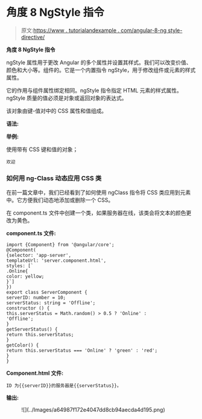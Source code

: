 # 角度 8 NgStyle 指令

> 原文:[https://www . tutorialandexample . com/angular-8-ng style-directive/](https://www.tutorialandexample.com/angular-8-ngstyle-directive/)

**角度 8 NgStyle 指令**

ngStyle 属性用于更改 Angular 的多个属性并设置其样式。我们可以改变价值、颜色和大小等。组件的。它是一个内置指令 ngStyle，用于修改组件或元素的样式属性。

它的作用与组件属性绑定相同。ngStyle 指令指定 HTML 元素的样式属性。ngStyle 质量的值必须是对象或返回对象的表达式。

该对象由键-值对中的 CSS 属性和值组成。

**语法:**

**举例:**

使用带有 CSS 键和值的对象；

```
欢迎

```

### 如何用 ng-Class 动态应用 CSS 类

在前一篇文章中，我们已经看到了如何使用 ngClass 指令将 CSS 类应用到元素中。它方便我们动态地添加或删除一个 CSS。

在 component.ts 文件中创建一个类，如果服务器在线，该类会将文本的颜色更改为黄色。

**component.ts 文件:**

```
import {Component} from '@angular/core';
@Component(
{selector: 'app-server',
templateUrl: 'server.component.html', 
styles: [`
.Online{
color: yellow;
}`]
}) 
export class ServerComponent {
serverID: number = 10;
serverStatus: string = 'Offline';
constructor () {
this.serverStatus = Math.random() > 0.5 ? 'Online' : 
'Offline';
} 
getServerStatus() {
return this.serverStatus;
}
getColor() {
return this.serverStatus === 'Online' ? 'green' : 'red'; 
}
} 
```

**Component.html 文件:**

```
ID 为{{serverID}}的服务器是{{serverStatus}}。 
```

**输出:**

<figure class="aligncenter">![](../Images/a64987f172e4047dd8cb94aecda4d195.png)</figure>